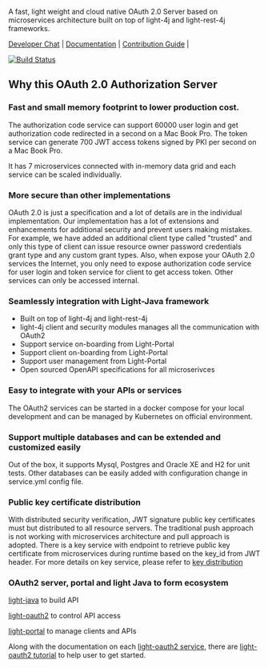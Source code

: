 A fast, light weight and cloud native OAuth 2.0 Server based on microservices architecture 
built on top of light-4j and light-rest-4j frameworks. 

[Developer Chat](https://gitter.im/networknt/light-oauth2) |
[Documentation](https://doc.networknt.com/service/oauth/service/) |
[Contribution Guide](CONTRIBUTING.md) |

[![Build Status](https://travis-ci.org/networknt/light-oauth2.svg?branch=master)](https://travis-ci.org/networknt/light-oauth2)

## Why this OAuth 2.0 Authorization Server

### Fast and small memory footprint to lower production cost.

The authorization code service can support 60000 user login and get authorization code redirected in a second on a Mac Book Pro.
The token service can generate 700 JWT access tokens signed by PKI per second on a Mac Book Pro. 

It has 7 microservices connected with in-memory data grid and each service can be
scaled individually.


### More secure than other implementations

OAuth 2.0 is just a specification and a lot of details are in the individual
implementation. Our implementation has a lot of extensions and enhancements 
for additional security and prevent users making mistakes. For example, we
have added an additional client type called "trusted" and only this type of
client can issue resource owner password credentials grant type and any custom
grant types. Also, when expose your OAuth 2.0 services the Internet, you only
need to expose authorization code service for user login and token service for
client to get access token. Other services can only be accessed internal. 

### Seamlessly integration with Light-Java framework

* Built on top of light-4j and light-rest-4j
* light-4j client and security modules manages all the communication with OAuth2
* Support service on-boarding from Light-Portal
* Support client on-boarding from Light-Portal
* Support user management from Light-Portal
* Open sourced OpenAPI specifications for all microserivces

### Easy to integrate with your APIs or services

The OAuth2 services can be started in a docker compose for your local development
and can be managed by Kubernetes on official environment.

### Support multiple databases and can be extended and customized easily

Out of the box, it supports Mysql, Postgres and Oracle XE and H2 for unit tests. Other
databases can be easily added with configuration change in service.yml config file.


### Public key certificate distribution

With distributed security verification, JWT signature public key certificates must
but distributed to all resource servers. The traditional push approach is not
working with microservices architecture and pull approach is adopted. There is a 
key service with endpoint to retrieve public key certificate from microservices 
during runtime based on the key_id from JWT header. For more details on key service,
please refer to [key distribution][] 

### OAuth2 server, portal and light Java to form ecosystem

[light-java](https://github.com/networknt/light-java) to build API

[light-oauth2](https://github.com/networknt/light-oauth2) to control API access

[light-portal](https://github.com/networknt/light-portal) to manage clients and APIs


Along with the documentation on each [light-oauth2 service][], there are
[light-oauth2 tutorial][] to help user to get started.  

[key distribution]: https://doc.networknt.com/service/oauth/service/key/
[light-oauth2 service]: https://doc.networknt.com/service/oauth/service/
[light-oauth2 tutorial]: https://doc.networknt.com/tutorial/oauth/
